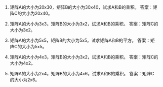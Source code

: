 

1. 矩阵A的大小为20x30，矩阵B的大小为30x40，试求A和B的乘积。
答案：矩阵C的大小为20x40。

2. 矩阵A的大小为3x3，矩阵B的大小为3x2，试求A和B的乘积。
答案：矩阵C的大小为3x2。

3. 矩阵A的大小为5x5，矩阵B的大小为5x5，试求矩阵A和B的平方。
答案：矩阵C的大小为5x5。

4. 矩阵A的大小为4x3，矩阵B的大小为3x2，试求A和B的乘积。
答案：矩阵C的大小为4x2。

5. 矩阵A的大小为2x4，矩阵B的大小为4x6，试求A和B的乘积。
答案：矩阵C的大小为2x6。